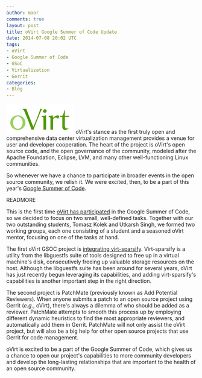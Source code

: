 ```yaml
---
author: maor
comments: true
layout: post
title: oVirt Google Summer of Code Update
date: 2014-07-08 20:02 UTC
tags:
- oVirt
- Google Summer of Code
- GSoC
- Virtualization
- Gerrit
categories:
- Blog
---
```

![](/images/blog/oVirt-logo.png)
oVirt's stance as the first truly open and comprehensive data center virtualization management provides a venue for user and developer cooperation. The heart of the project is oVirt's open source code, and the open governance of the community, modeled after the Apache Foundation, Eclipse, LVM, and many other well-functioning Linux communities.

So whenever we have a chance to participate in broader events in the open source community, we relish it. We were excited, then, to be a part of this year's [Google Summer of Code](https://www.google-melange.com/gsoc/homepage/google/gsoc2014).

READMORE

This is the first time [oVirt has participated](http://www.ovirt.org/Summer_of_Code) in the Google Summer of Code, so we decided to focus on two small, well-defined tasks. Together with our two outstanding students, Tomasz Kolek and Utkarsh Singh,  we formed two working groups, each one consisting of a student and a seasoned oVirt mentor, focusing on one of the tasks at hand.

The first oVirt GSOC project is [integrating virt-sparsify](http://libguestfs.org/virt-sparsify.1.html). Virt-sparsify is a utility from the libguestfs suite of tools designed to free up in a virtual machine's disk, consecutively freeing up valuable storage resources on the host. Although the libguestfs suite has been around for several years, oVirt has just recently begun leveraging its capabilities, and adding virt-sparsify's capabilities is another important step in the right direction.

The second project is PatchMate (previously known as Add Potential Reviewers). When anyone submits a patch to an open source project using Gerrit (*e.g.*, oVirt), there's always a dilemma of who should be added as a reviewer. PatchMate attempts to smooth this process up by employing different dynamic heuristics to find the most appropriate reviewers, and automatically add them in Gerrit. PatchMate will not only assist the oVirt project, but will also be a big help for other open source projects that use Gerrit for code management.

oVirt is excited to be a part of the Google Summer of Code, which gives us a chance to open our project's capabilities to more community developers and develop the long-lasting relationships that are important to the health of an open source community.
